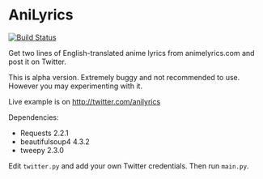AniLyrics
=========

[![Build Status](https://travis-ci.org/Zerocchi/AniLyrics.svg?branch=master)](https://travis-ci.org/Zerocchi/AniLyrics)

Get two lines of English-translated anime lyrics from animelyrics.com and post it on Twitter.

This is alpha version. Extremely buggy and not recommended to use. However you may experimenting with it.

Live example is on http://twitter.com/anilyrics

Dependencies:
- Requests 2.2.1
- beautifulsoup4 4.3.2
- tweepy 2.3.0

Edit `twitter.py` and add your own Twitter credentials. Then run `main.py`.
